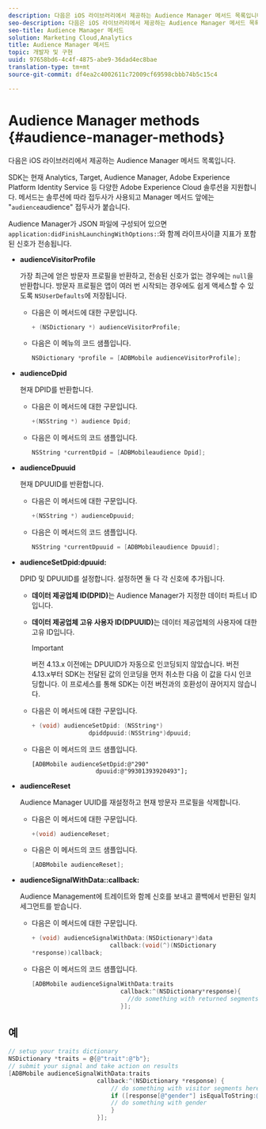 ```yaml
---
description: 다음은 iOS 라이브러리에서 제공하는 Audience Manager 메서드 목록입니다.
seo-description: 다음은 iOS 라이브러리에서 제공하는 Audience Manager 메서드 목록입니다.
seo-title: Audience Manager 메서드
solution: Marketing Cloud,Analytics
title: Audience Manager 메서드
topic: 개발자 및 구현
uuid: 97658bd6-4c4f-4875-abe9-36dad4ec8bae
translation-type: tm+mt
source-git-commit: df4ea2c4002611c72009cf69598cbbb74b5c15c4

---
```



# Audience Manager methods {#audience-manager-methods}

다음은 iOS 라이브러리에서 제공하는 Audience Manager 메서드 목록입니다.

SDK는 현재 Analytics, Target, Audience Manager, Adobe Experience Platform Identity Service 등 다양한 Adobe Experience Cloud 솔루션을 지원합니다. 메서드는 솔루션에 따라 접두사가 사용되고 Manager 메서드 앞에는 "`audience`audience" 접두사가 붙습니다.

Audience Manager가 JSON 파일에 구성되어 있으면 `application:didFinishLaunchingWithOptions:`:와 함께 라이프사이클 지표가 포함된 신호가 전송됩니다.

* **audienceVisitorProfile**

   가장 최근에 얻은 방문자 프로필을 반환하고, 전송된 신호가 없는 경우에는 `null`을 반환합니다. 방문자 프로필은 앱이 여러 번 시작되는 경우에도 쉽게 액세스할 수 있도록 `NSUserDefaults`에 저장됩니다.

   * 다음은 이 메서드에 대한 구문입니다.

      ```objective-c
      + (NSDictionary *) audienceVisitorProfile;
      ```

   * 다음은 이 메뉴의 코드 샘플입니다.

      ```objective-c
      NSDictionary *profile = [ADBMobile audienceVisitorProfile]; 
      ```

* **audienceDpid**

   현재 DPID를 반환합니다.

   * 다음은 이 메서드에 대한 구문입니다.

      ```objective-c
      +(NSString *) audience Dpid;
      ```

   * 다음은 이 메서드의 코드 샘플입니다.

      ```objective-c
      NSString *currentDpid = [ADBMobileaudience Dpid]; 
      ```

* **audienceDpuuid**

   현재 DPUUID를 반환합니다.

   * 다음은 이 메서드에 대한 구문입니다.

      ```objective-c
      +(NSString *) audienceDpuuid;
      ```

   * 다음은 이 메서드의 코드 샘플입니다.

      ```objective-c
      NSString *currentDpuuid = [ADBMobileaudience Dpuuid]; 
      ```

* **audienceSetDpid:&#x200B;dpuuid:**

   DPID 및 DPUUID를 설정합니다. 설정하면 둘 다 각 신호에 추가됩니다.

   * **데이터 제공업체 ID(DPID)**&#x200B;는 Audience Manager가 지정한 데이터 파트너 ID입니다.
   * **데이터 제공업체 고유 사용자 ID(DPUUID)**&#x200B;는 데이터 제공업체의 사용자에 대한 고유 ID입니다.

      >[!IMPORTANT]
      >
      >버전 4.13.x 이전에는 DPUUID가 자동으로 인코딩되지 않았습니다. 버전 4.13.x부터 SDK는 전달된 값의 인코딩을 먼저 취소한 다음 이 값을 다시 인코딩합니다. 이 프로세스를 통해 SDK는 이전 버전과의 호환성이 끊어지지 않습니다.

   * 다음은 이 메서드에 대한 구문입니다.

      ```objective-c
      + (void) audienceSetDpid: (NSString*)   
                      dpiddpuuid:(NSString*)dpuuid;
      ```

   * 다음은 이 메서드의 코드 샘플입니다.

      ```objective-
      [ADBMobile audienceSetDpid:@"290"
                        dpuuid:@"99301393920493"];
      ```

* **audienceReset**

   Audience Manager UUID를 재설정하고 현재 방문자 프로필을 삭제합니다.

   * 다음은 이 메서드에 대한 구문입니다.

      ```objective-c
      +(void) audienceReset;
      ```

   * 다음은 이 메서드의 코드 샘플입니다.

      ```objective-c
      [ADBMobile audienceReset]; 
      ```

* **audienceSignalWithData::&#x200B;callback:**

   Audience Management에 트레이트와 함께 신호를 보내고 콜백에서 반환된 일치 세그먼트를 받습니다.

   * 다음은 이 메서드에 대한 구문입니다.

      ```objective-c
      + (void) audienceSignalWithData:(NSDictionary*)data
                            callback:(void(^)(NSDictionary
      *response))callback; 
      ```

   * 다음은 이 메서드의 코드 샘플입니다.

      ```objective-c
      [ADBMobile audienceSignalWithData:traits
                               callback:^(NSDictionary*response){
                                 //do something with returned segments
                               }];
      ```

## 예

```objective-c
// setup your traits dictionary 
NSDictionary *traits = @{@"trait":@"b"}; 
// submit your signal and take action on results 
[ADBMobile audienceSignalWithData:traits  
                         callback:^(NSDictionary *response) { 
                             // do something with visitor segments here 
                             if ([response[@"gender"] isEqualToString:@"male"]) { 
                             // do something with gender  
                             } 
                         }];
```
